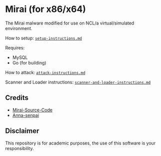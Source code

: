 # Mirai (for x86/x64)

The Mirai malware modified for use on NCL/a virtual/simulated environment. 

How to setup: [`setup-instructions.md`](setup-instructions.md)

Requires: 
- MySQL
- Go (for building)

How to attack: [`attack-instructions.md`](attack-instructions.md)

Scanner and Loader instructions: [`scanner-and-loader-instructions.md`](scanner-and-loader-instructions.md)

## Credits
- [Mirai-Source-Code](https://github.com/jgamblin/Mirai-Source-Code)
- [Anna-senpai](https://hackforums.net/showthread.php?tid=5420472)

## Disclaimer
This repository is for academic purposes, the use of this software is your
responsibility.
